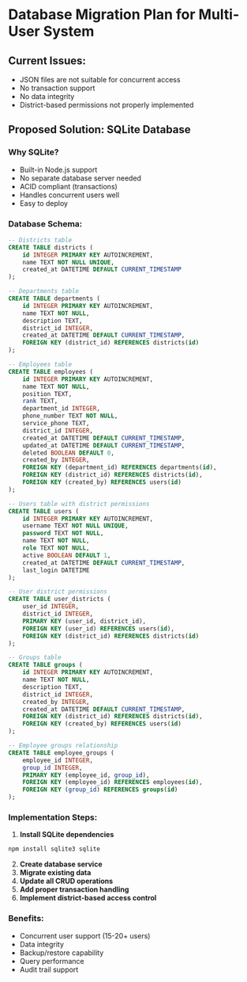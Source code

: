 # Database Migration Plan for Multi-User System

## Current Issues:
- JSON files are not suitable for concurrent access
- No transaction support
- No data integrity
- District-based permissions not properly implemented

## Proposed Solution: SQLite Database

### Why SQLite?
- Built-in Node.js support
- No separate database server needed
- ACID compliant (transactions)
- Handles concurrent users well
- Easy to deploy

### Database Schema:

```sql
-- Districts table
CREATE TABLE districts (
    id INTEGER PRIMARY KEY AUTOINCREMENT,
    name TEXT NOT NULL UNIQUE,
    created_at DATETIME DEFAULT CURRENT_TIMESTAMP
);

-- Departments table  
CREATE TABLE departments (
    id INTEGER PRIMARY KEY AUTOINCREMENT,
    name TEXT NOT NULL,
    description TEXT,
    district_id INTEGER,
    created_at DATETIME DEFAULT CURRENT_TIMESTAMP,
    FOREIGN KEY (district_id) REFERENCES districts(id)
);

-- Employees table
CREATE TABLE employees (
    id INTEGER PRIMARY KEY AUTOINCREMENT,
    name TEXT NOT NULL,
    position TEXT,
    rank TEXT,
    department_id INTEGER,
    phone_number TEXT NOT NULL,
    service_phone TEXT,
    district_id INTEGER,
    created_at DATETIME DEFAULT CURRENT_TIMESTAMP,
    updated_at DATETIME DEFAULT CURRENT_TIMESTAMP,
    deleted BOOLEAN DEFAULT 0,
    created_by INTEGER,
    FOREIGN KEY (department_id) REFERENCES departments(id),
    FOREIGN KEY (district_id) REFERENCES districts(id),
    FOREIGN KEY (created_by) REFERENCES users(id)
);

-- Users table with district permissions
CREATE TABLE users (
    id INTEGER PRIMARY KEY AUTOINCREMENT,
    username TEXT NOT NULL UNIQUE,
    password TEXT NOT NULL,
    name TEXT NOT NULL,
    role TEXT NOT NULL,
    active BOOLEAN DEFAULT 1,
    created_at DATETIME DEFAULT CURRENT_TIMESTAMP,
    last_login DATETIME
);

-- User district permissions
CREATE TABLE user_districts (
    user_id INTEGER,
    district_id INTEGER,
    PRIMARY KEY (user_id, district_id),
    FOREIGN KEY (user_id) REFERENCES users(id),
    FOREIGN KEY (district_id) REFERENCES districts(id)
);

-- Groups table
CREATE TABLE groups (
    id INTEGER PRIMARY KEY AUTOINCREMENT,
    name TEXT NOT NULL,
    description TEXT,
    district_id INTEGER,
    created_by INTEGER,
    created_at DATETIME DEFAULT CURRENT_TIMESTAMP,
    FOREIGN KEY (district_id) REFERENCES districts(id),
    FOREIGN KEY (created_by) REFERENCES users(id)
);

-- Employee groups relationship
CREATE TABLE employee_groups (
    employee_id INTEGER,
    group_id INTEGER,
    PRIMARY KEY (employee_id, group_id),
    FOREIGN KEY (employee_id) REFERENCES employees(id),
    FOREIGN KEY (group_id) REFERENCES groups(id)
);
```

### Implementation Steps:

1. **Install SQLite dependencies**
```bash
npm install sqlite3 sqlite
```

2. **Create database service**
3. **Migrate existing data**
4. **Update all CRUD operations**
5. **Add proper transaction handling**
6. **Implement district-based access control**

### Benefits:
- Concurrent user support (15-20+ users)
- Data integrity
- Backup/restore capability
- Query performance
- Audit trail support